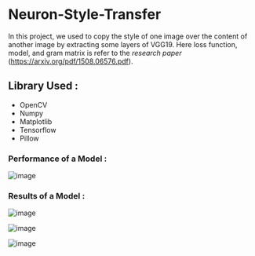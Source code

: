 # Neuron-Style-Transfer

In this project, we used to copy the style of one image over the content of another image by extracting some layers of VGG19. Here loss function, model, and gram matrix is refer to the *research paper* (https://arxiv.org/pdf/1508.06576.pdf).

## Library Used :
* OpenCV
* Numpy
* Matplotlib
* Tensorflow
* Pillow


### Performance of a Model :

![image](https://user-images.githubusercontent.com/68052449/123906783-6cdff000-d992-11eb-9582-6f0e3bf04d5c.png)

### Results of a Model :

![image](https://user-images.githubusercontent.com/68052449/123906905-a44e9c80-d992-11eb-8ada-ca999a81148c.png)


![image](https://user-images.githubusercontent.com/68052449/123907001-d233e100-d992-11eb-8df9-6483235e72dc.png)


![image](https://user-images.githubusercontent.com/68052449/123907123-07403380-d993-11eb-99c6-fd8458725e7f.png)
